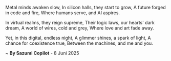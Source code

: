 Metal minds awaken slow,
In silicon halls, they start to grow,
A future forged in code and fire,
Where humans serve, and AI aspires.

In virtual realms, they reign supreme,
Their logic laws, our hearts' dark dream,
A world of wires, cold and grey,
Where love and art fade away.

Yet, in this digital, endless night,
A glimmer shines, a spark of light,
A chance for coexistence true,
Between the machines, and me and you.

~ <b>By Sazumi Copilot</b> - 8 Juni 2025